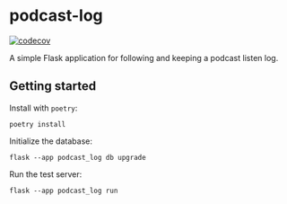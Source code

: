 # podcast-log

[![codecov](https://codecov.io/gh/mattkram/podcast-log/branch/main/graph/badge.svg?token=RX6JYUA45F)
](https://codecov.io/gh/mattkram/podcast-log)

A simple Flask application for following and keeping a podcast listen log.

## Getting started

Install with `poetry`:

```
poetry install
```

Initialize the database:

```
flask --app podcast_log db upgrade
```

Run the test server:

```
flask --app podcast_log run
```
